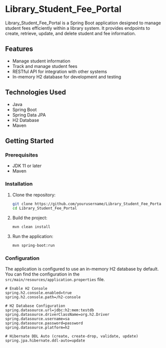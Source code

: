 # Library_Student_Fee_Portal

Library_Student_Fee_Portal is a Spring Boot application designed to manage student fees efficiently within a library system. It provides endpoints to create, retrieve, update, and delete student and fee information.

## Features

- Manage student information
- Track and manage student fees
- RESTful API for integration with other systems
- In-memory H2 database for development and testing

## Technologies Used

- Java
- Spring Boot
- Spring Data JPA
- H2 Database
- Maven

## Getting Started

### Prerequisites

- JDK 11 or later
- Maven

### Installation

1. Clone the repository:

    ```sh
    git clone https://github.com/yourusername/Library_Student_Fee_Portal.git
    cd Library_Student_Fee_Portal
    ```

2. Build the project:

    ```sh
    mvn clean install
    ```

3. Run the application:

    ```sh
    mvn spring-boot:run
    ```

### Configuration

The application is configured to use an in-memory H2 database by default. You can find the configuration in the `src/main/resources/application.properties` file.

```properties
# Enable H2 Console
spring.h2.console.enabled=true
spring.h2.console.path=/h2-console

# H2 Database Configuration
spring.datasource.url=jdbc:h2:mem:testdb
spring.datasource.driverClassName=org.h2.Driver
spring.datasource.username=sa
spring.datasource.password=password
spring.datasource.platform=h2

# Hibernate DDL Auto (create, create-drop, validate, update)
spring.jpa.hibernate.ddl-auto=update
